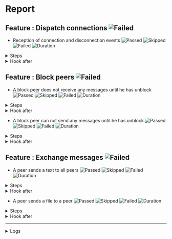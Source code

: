 # Report

## Feature : Dispatch connections ![Failed](https://img.shields.io/badge/Failed-red)

- Reception of connection and disconnection events ![Passed](https://img.shields.io/badge/2-Passed-green) ![Skipped](https://img.shields.io/badge/0-Skipped-yellow) ![Failed](https://img.shields.io/badge/1-Failed-red) ![Duration](https://img.shields.io/badge/56s-885ms-blue)

<details>
<summary>Steps</summary>

  - the following peers are started (line 4) ![Passed](https://img.shields.io/badge/Passed-green) ![Duration](https://img.shields.io/badge/6s-44ms-blue)
  - the peer "P1" connects to "P0" (line 10) ![Passed](https://img.shields.io/badge/Passed-green) ![Duration](https://img.shields.io/badge/20s-12ms-blue)
  - the peer "P0" receives (line 11) ![Failed](https://img.shields.io/badge/Failed-red) ![Duration](https://img.shields.io/badge/30s-828ms-blue)

```
Matched: tests/steps/mod.rs:93:1
Step panicked. Captured output: Peer P0 is not connected with P1
```
</details>



<details>
<summary>Hook after</summary>

- ![Passed](https://img.shields.io/badge/Passed-green) ![Duration](https://img.shields.io/badge/1s-29ms-blue)
</details>



## Feature : Block peers ![Failed](https://img.shields.io/badge/Failed-red)

- A block peer does not receive any messages until he has unblock ![Passed](https://img.shields.io/badge/2-Passed-green) ![Skipped](https://img.shields.io/badge/0-Skipped-yellow) ![Failed](https://img.shields.io/badge/1-Failed-red) ![Duration](https://img.shields.io/badge/57s-603ms-blue)

<details>
<summary>Steps</summary>

  - the following peers are started (line 4) ![Passed](https://img.shields.io/badge/Passed-green) ![Duration](https://img.shields.io/badge/6s-46ms-blue)
  - the peer "P1" connects to "P0" (line 9) ![Passed](https://img.shields.io/badge/Passed-green) ![Duration](https://img.shields.io/badge/40s-11ms-blue)
  - the peer "P1" receives (line 10) ![Failed](https://img.shields.io/badge/Failed-red) ![Duration](https://img.shields.io/badge/11s-545ms-blue)

```
Matched: tests/steps/mod.rs:93:1
Step panicked. Captured output: Peer P1 is not connected with P0
```
</details>



<details>
<summary>Hook after</summary>

- ![Passed](https://img.shields.io/badge/Passed-green) ![Duration](https://img.shields.io/badge/0s-309ms-blue)
</details>


- A block peer can not send any messages until he has unblock ![Passed](https://img.shields.io/badge/2-Passed-green) ![Skipped](https://img.shields.io/badge/0-Skipped-yellow) ![Failed](https://img.shields.io/badge/1-Failed-red) ![Duration](https://img.shields.io/badge/57s-293ms-blue)

<details>
<summary>Steps</summary>

  - the following peers are started (line 48) ![Passed](https://img.shields.io/badge/Passed-green) ![Duration](https://img.shields.io/badge/6s-39ms-blue)
  - the peer "P1" connects to "P0" (line 53) ![Passed](https://img.shields.io/badge/Passed-green) ![Duration](https://img.shields.io/badge/10s-14ms-blue)
  - the peer "P1" receives (line 54) ![Failed](https://img.shields.io/badge/Failed-red) ![Duration](https://img.shields.io/badge/41s-240ms-blue)

```
Matched: tests/steps/mod.rs:93:1
Step panicked. Captured output: Peer P1 is not connected with P0
```
</details>



<details>
<summary>Hook after</summary>

- ![Passed](https://img.shields.io/badge/Passed-green) ![Duration](https://img.shields.io/badge/0s-617ms-blue)
</details>



## Feature : Exchange messages ![Failed](https://img.shields.io/badge/Failed-red)

- A peer sends a text to all peers ![Passed](https://img.shields.io/badge/2-Passed-green) ![Skipped](https://img.shields.io/badge/0-Skipped-yellow) ![Failed](https://img.shields.io/badge/1-Failed-red) ![Duration](https://img.shields.io/badge/56s-468ms-blue)

<details>
<summary>Steps</summary>

  - the following peers are started (line 4) ![Passed](https://img.shields.io/badge/Passed-green) ![Duration](https://img.shields.io/badge/6s-40ms-blue)
  - the peer "P1" connects to "P0" (line 10) ![Passed](https://img.shields.io/badge/Passed-green) ![Duration](https://img.shields.io/badge/0s-9ms-blue)
  - the peer "P0" receives (line 11) ![Failed](https://img.shields.io/badge/Failed-red) ![Duration](https://img.shields.io/badge/50s-418ms-blue)

```
Matched: tests/steps/mod.rs:93:1
Step panicked. Captured output: Peer P0 is not connected with P1
```
</details>



<details>
<summary>Hook after</summary>

- ![Passed](https://img.shields.io/badge/Passed-green) ![Duration](https://img.shields.io/badge/1s-440ms-blue)
</details>


- A peer sends a file to a peer ![Passed](https://img.shields.io/badge/2-Passed-green) ![Skipped](https://img.shields.io/badge/0-Skipped-yellow) ![Failed](https://img.shields.io/badge/1-Failed-red) ![Duration](https://img.shields.io/badge/56s-55ms-blue)

<details>
<summary>Steps</summary>

  - the following peers are started (line 44) ![Passed](https://img.shields.io/badge/Passed-green) ![Duration](https://img.shields.io/badge/6s-41ms-blue)
  - the peer "P1" connects to "P0" (line 50) ![Passed](https://img.shields.io/badge/Passed-green) ![Duration](https://img.shields.io/badge/30s-11ms-blue)
  - the peer "P0" receives (line 51) ![Failed](https://img.shields.io/badge/Failed-red) ![Duration](https://img.shields.io/badge/20s-2ms-blue)

```
Matched: tests/steps/mod.rs:93:1
Step panicked. Captured output: Peer P0 is not connected with P1
```
</details>



<details>
<summary>Hook after</summary>

- ![Passed](https://img.shields.io/badge/Passed-green) ![Duration](https://img.shields.io/badge/1s-852ms-blue)
</details>


---


<details>
<summary>Logs</summary>

```
2023-10-08T14:50:09.758448Z  INFO rudp2plib::thread: Peer started on port 9000.    
2023-10-08T14:50:09.940984Z  INFO rudp2plib::thread: Peer started on port 9001.    
2023-10-08T14:50:10.495886Z  INFO rudp2plib::thread: Peer started on port 9002.    
2023-10-08T14:50:10.621142Z  INFO rudp2plib::thread: Peer started on port 9003.    
2023-10-08T14:50:10.778770Z  INFO rudp2plib::thread: Peer started on port 9100.    
2023-10-08T14:50:11.158131Z  INFO rudp2plib::thread: Peer started on port 9101.    
2023-10-08T14:50:11.303738Z  INFO rudp2plib::thread: Peer started on port 9102.    
2023-10-08T14:50:11.540087Z  INFO rudp2plib::thread: Peer started on port 9200.    
2023-10-08T14:50:12.078453Z  INFO rudp2plib::thread: Peer started on port 9201.    
2023-10-08T14:50:12.279296Z  INFO rudp2plib::thread: Peer started on port 9202.    
2023-10-08T14:50:12.376631Z  INFO rudp2plib::thread: Peer started on port 9300.    
2023-10-08T14:50:12.540630Z  INFO rudp2plib::thread: Peer started on port 9301.    
2023-10-08T14:50:12.779052Z  INFO rudp2plib::thread: Peer started on port 9302.    
2023-10-08T14:50:13.414609Z  INFO rudp2plib::thread: Peer started on port 9303.    
2023-10-08T14:50:13.720879Z  INFO rudp2plib::thread: Peer started on port 9400.    
2023-10-08T14:50:13.799659Z  INFO rudp2plib::thread: Peer started on port 9401.    
2023-10-08T14:50:15.005611Z  INFO rudp2plib::thread: Peer started on port 9402.    
2023-10-08T14:50:15.566956Z  INFO rudp2plib::thread: Peer started on port 9403.    
2023-10-08T14:51:05.584804Z  INFO rudp2plib::thread: Peer stopped on port 9401.    
2023-10-08T14:51:05.688255Z  INFO rudp2plib::thread: Peer stopped on port 9400.    
2023-10-08T14:51:05.791009Z  INFO rudp2plib::thread: Peer stopped on port 9402.    
2023-10-08T14:51:05.893427Z  INFO rudp2plib::thread: Peer stopped on port 9403.    
2023-10-08T14:51:05.997073Z  INFO rudp2plib::thread: Peer stopped on port 9303.    
2023-10-08T14:51:06.101635Z  INFO rudp2plib::thread: Peer stopped on port 9300.    
2023-10-08T14:51:06.201989Z  INFO rudp2plib::thread: Peer stopped on port 9301.    
2023-10-08T14:51:06.305279Z  INFO rudp2plib::thread: Peer stopped on port 9302.    
2023-10-08T14:51:06.409088Z  INFO rudp2plib::thread: Peer stopped on port 9001.    
2023-10-08T14:51:06.511779Z  INFO rudp2plib::thread: Peer stopped on port 9000.    
2023-10-08T14:51:06.614842Z  INFO rudp2plib::thread: Peer stopped on port 9003.    
2023-10-08T14:51:06.720410Z  INFO rudp2plib::thread: Peer stopped on port 9002.    
2023-10-08T14:51:06.820459Z  INFO rudp2plib::thread: Peer stopped on port 9201.    
2023-10-08T14:51:06.922342Z  INFO rudp2plib::thread: Peer stopped on port 9200.    
2023-10-08T14:51:07.025224Z  INFO rudp2plib::thread: Peer stopped on port 9202.    
2023-10-08T14:51:07.128349Z  INFO rudp2plib::thread: Peer stopped on port 9101.    
2023-10-08T14:51:07.230771Z  INFO rudp2plib::thread: Peer stopped on port 9102.    
2023-10-08T14:51:07.333504Z  INFO rudp2plib::thread: Peer stopped on port 9100.    
2023-10-08T14:50:09.758448Z  INFO rudp2plib::thread: Peer started on port 9000.    
2023-10-08T14:50:09.940984Z  INFO rudp2plib::thread: Peer started on port 9001.    
2023-10-08T14:50:10.495886Z  INFO rudp2plib::thread: Peer started on port 9002.    
2023-10-08T14:50:10.621142Z  INFO rudp2plib::thread: Peer started on port 9003.    
2023-10-08T14:50:10.778770Z  INFO rudp2plib::thread: Peer started on port 9100.    
2023-10-08T14:50:11.158131Z  INFO rudp2plib::thread: Peer started on port 9101.    
2023-10-08T14:50:11.303738Z  INFO rudp2plib::thread: Peer started on port 9102.    
2023-10-08T14:50:11.540087Z  INFO rudp2plib::thread: Peer started on port 9200.    
2023-10-08T14:50:12.078453Z  INFO rudp2plib::thread: Peer started on port 9201.    
2023-10-08T14:50:12.279296Z  INFO rudp2plib::thread: Peer started on port 9202.    
2023-10-08T14:50:12.376631Z  INFO rudp2plib::thread: Peer started on port 9300.    
2023-10-08T14:50:12.540630Z  INFO rudp2plib::thread: Peer started on port 9301.    
2023-10-08T14:50:12.779052Z  INFO rudp2plib::thread: Peer started on port 9302.    
2023-10-08T14:50:13.414609Z  INFO rudp2plib::thread: Peer started on port 9303.    
2023-10-08T14:50:13.720879Z  INFO rudp2plib::thread: Peer started on port 9400.    
2023-10-08T14:50:13.799659Z  INFO rudp2plib::thread: Peer started on port 9401.    
2023-10-08T14:50:15.005611Z  INFO rudp2plib::thread: Peer started on port 9402.    
2023-10-08T14:50:15.566956Z  INFO rudp2plib::thread: Peer started on port 9403.    
2023-10-08T14:51:05.584804Z  INFO rudp2plib::thread: Peer stopped on port 9401.    
2023-10-08T14:51:05.688255Z  INFO rudp2plib::thread: Peer stopped on port 9400.    
2023-10-08T14:51:05.791009Z  INFO rudp2plib::thread: Peer stopped on port 9402.    
2023-10-08T14:51:05.893427Z  INFO rudp2plib::thread: Peer stopped on port 9403.    
2023-10-08T14:51:05.997073Z  INFO rudp2plib::thread: Peer stopped on port 9303.    
2023-10-08T14:51:06.101635Z  INFO rudp2plib::thread: Peer stopped on port 9300.    
2023-10-08T14:51:06.201989Z  INFO rudp2plib::thread: Peer stopped on port 9301.    
2023-10-08T14:51:06.305279Z  INFO rudp2plib::thread: Peer stopped on port 9302.    
2023-10-08T14:51:06.409088Z  INFO rudp2plib::thread: Peer stopped on port 9001.    
2023-10-08T14:51:06.511779Z  INFO rudp2plib::thread: Peer stopped on port 9000.    
2023-10-08T14:51:06.614842Z  INFO rudp2plib::thread: Peer stopped on port 9003.    
2023-10-08T14:51:06.720410Z  INFO rudp2plib::thread: Peer stopped on port 9002.    
2023-10-08T14:51:06.820459Z  INFO rudp2plib::thread: Peer stopped on port 9201.    
2023-10-08T14:51:06.922342Z  INFO rudp2plib::thread: Peer stopped on port 9200.    
2023-10-08T14:51:07.025224Z  INFO rudp2plib::thread: Peer stopped on port 9202.    
2023-10-08T14:51:07.128349Z  INFO rudp2plib::thread: Peer stopped on port 9101.    
2023-10-08T14:51:07.230771Z  INFO rudp2plib::thread: Peer stopped on port 9102.    
2023-10-08T14:51:07.333504Z  INFO rudp2plib::thread: Peer stopped on port 9100.    
2023-10-08T14:50:09.758448Z  INFO rudp2plib::thread: Peer started on port 9000.    
2023-10-08T14:50:09.940984Z  INFO rudp2plib::thread: Peer started on port 9001.    
2023-10-08T14:50:10.495886Z  INFO rudp2plib::thread: Peer started on port 9002.    
2023-10-08T14:50:10.621142Z  INFO rudp2plib::thread: Peer started on port 9003.    
2023-10-08T14:50:10.778770Z  INFO rudp2plib::thread: Peer started on port 9100.    
2023-10-08T14:50:11.158131Z  INFO rudp2plib::thread: Peer started on port 9101.    
2023-10-08T14:50:11.303738Z  INFO rudp2plib::thread: Peer started on port 9102.    
2023-10-08T14:50:11.540087Z  INFO rudp2plib::thread: Peer started on port 9200.    
2023-10-08T14:50:12.078453Z  INFO rudp2plib::thread: Peer started on port 9201.    
2023-10-08T14:50:12.279296Z  INFO rudp2plib::thread: Peer started on port 9202.    
2023-10-08T14:50:12.376631Z  INFO rudp2plib::thread: Peer started on port 9300.    
2023-10-08T14:50:12.540630Z  INFO rudp2plib::thread: Peer started on port 9301.    
2023-10-08T14:50:12.779052Z  INFO rudp2plib::thread: Peer started on port 9302.    
2023-10-08T14:50:13.414609Z  INFO rudp2plib::thread: Peer started on port 9303.    
2023-10-08T14:50:13.720879Z  INFO rudp2plib::thread: Peer started on port 9400.    
2023-10-08T14:50:13.799659Z  INFO rudp2plib::thread: Peer started on port 9401.    
2023-10-08T14:50:15.005611Z  INFO rudp2plib::thread: Peer started on port 9402.    
2023-10-08T14:50:15.566956Z  INFO rudp2plib::thread: Peer started on port 9403.    
2023-10-08T14:51:05.584804Z  INFO rudp2plib::thread: Peer stopped on port 9401.    
2023-10-08T14:51:05.688255Z  INFO rudp2plib::thread: Peer stopped on port 9400.    
2023-10-08T14:51:05.791009Z  INFO rudp2plib::thread: Peer stopped on port 9402.    
2023-10-08T14:51:05.893427Z  INFO rudp2plib::thread: Peer stopped on port 9403.    
2023-10-08T14:51:05.997073Z  INFO rudp2plib::thread: Peer stopped on port 9303.    
2023-10-08T14:51:06.101635Z  INFO rudp2plib::thread: Peer stopped on port 9300.    
2023-10-08T14:51:06.201989Z  INFO rudp2plib::thread: Peer stopped on port 9301.    
2023-10-08T14:51:06.305279Z  INFO rudp2plib::thread: Peer stopped on port 9302.    
2023-10-08T14:51:06.409088Z  INFO rudp2plib::thread: Peer stopped on port 9001.    
2023-10-08T14:51:06.511779Z  INFO rudp2plib::thread: Peer stopped on port 9000.    
2023-10-08T14:51:06.614842Z  INFO rudp2plib::thread: Peer stopped on port 9003.    
2023-10-08T14:51:06.720410Z  INFO rudp2plib::thread: Peer stopped on port 9002.    
2023-10-08T14:51:06.820459Z  INFO rudp2plib::thread: Peer stopped on port 9201.    
2023-10-08T14:51:06.922342Z  INFO rudp2plib::thread: Peer stopped on port 9200.    
2023-10-08T14:51:07.025224Z  INFO rudp2plib::thread: Peer stopped on port 9202.    
2023-10-08T14:51:07.128349Z  INFO rudp2plib::thread: Peer stopped on port 9101.    
2023-10-08T14:51:07.230771Z  INFO rudp2plib::thread: Peer stopped on port 9102.    
2023-10-08T14:51:07.333504Z  INFO rudp2plib::thread: Peer stopped on port 9100.    
2023-10-08T14:50:09.758448Z  INFO rudp2plib::thread: Peer started on port 9000.    
2023-10-08T14:50:09.940984Z  INFO rudp2plib::thread: Peer started on port 9001.    
2023-10-08T14:50:10.495886Z  INFO rudp2plib::thread: Peer started on port 9002.    
2023-10-08T14:50:10.621142Z  INFO rudp2plib::thread: Peer started on port 9003.    
2023-10-08T14:50:10.778770Z  INFO rudp2plib::thread: Peer started on port 9100.    
2023-10-08T14:50:11.158131Z  INFO rudp2plib::thread: Peer started on port 9101.    
2023-10-08T14:50:11.303738Z  INFO rudp2plib::thread: Peer started on port 9102.    
2023-10-08T14:50:11.540087Z  INFO rudp2plib::thread: Peer started on port 9200.    
2023-10-08T14:50:12.078453Z  INFO rudp2plib::thread: Peer started on port 9201.    
2023-10-08T14:50:12.279296Z  INFO rudp2plib::thread: Peer started on port 9202.    
2023-10-08T14:50:12.376631Z  INFO rudp2plib::thread: Peer started on port 9300.    
2023-10-08T14:50:12.540630Z  INFO rudp2plib::thread: Peer started on port 9301.    
2023-10-08T14:50:12.779052Z  INFO rudp2plib::thread: Peer started on port 9302.    
2023-10-08T14:50:13.414609Z  INFO rudp2plib::thread: Peer started on port 9303.    
2023-10-08T14:50:13.720879Z  INFO rudp2plib::thread: Peer started on port 9400.    
2023-10-08T14:50:13.799659Z  INFO rudp2plib::thread: Peer started on port 9401.    
2023-10-08T14:50:15.005611Z  INFO rudp2plib::thread: Peer started on port 9402.    
2023-10-08T14:50:15.566956Z  INFO rudp2plib::thread: Peer started on port 9403.    
2023-10-08T14:51:05.584804Z  INFO rudp2plib::thread: Peer stopped on port 9401.    
2023-10-08T14:51:05.688255Z  INFO rudp2plib::thread: Peer stopped on port 9400.    
2023-10-08T14:51:05.791009Z  INFO rudp2plib::thread: Peer stopped on port 9402.    
2023-10-08T14:51:05.893427Z  INFO rudp2plib::thread: Peer stopped on port 9403.    
2023-10-08T14:51:05.997073Z  INFO rudp2plib::thread: Peer stopped on port 9303.    
2023-10-08T14:51:06.101635Z  INFO rudp2plib::thread: Peer stopped on port 9300.    
2023-10-08T14:51:06.201989Z  INFO rudp2plib::thread: Peer stopped on port 9301.    
2023-10-08T14:51:06.305279Z  INFO rudp2plib::thread: Peer stopped on port 9302.    
2023-10-08T14:51:06.409088Z  INFO rudp2plib::thread: Peer stopped on port 9001.    
2023-10-08T14:51:06.511779Z  INFO rudp2plib::thread: Peer stopped on port 9000.    
2023-10-08T14:51:06.614842Z  INFO rudp2plib::thread: Peer stopped on port 9003.    
2023-10-08T14:51:06.720410Z  INFO rudp2plib::thread: Peer stopped on port 9002.    
2023-10-08T14:51:06.820459Z  INFO rudp2plib::thread: Peer stopped on port 9201.    
2023-10-08T14:51:06.922342Z  INFO rudp2plib::thread: Peer stopped on port 9200.    
2023-10-08T14:51:07.025224Z  INFO rudp2plib::thread: Peer stopped on port 9202.    
2023-10-08T14:51:07.128349Z  INFO rudp2plib::thread: Peer stopped on port 9101.    
2023-10-08T14:51:07.230771Z  INFO rudp2plib::thread: Peer stopped on port 9102.    
2023-10-08T14:51:07.333504Z  INFO rudp2plib::thread: Peer stopped on port 9100.    
2023-10-08T14:50:09.758448Z  INFO rudp2plib::thread: Peer started on port 9000.    
2023-10-08T14:50:09.940984Z  INFO rudp2plib::thread: Peer started on port 9001.    
2023-10-08T14:50:10.495886Z  INFO rudp2plib::thread: Peer started on port 9002.    
2023-10-08T14:50:10.621142Z  INFO rudp2plib::thread: Peer started on port 9003.    
2023-10-08T14:50:10.778770Z  INFO rudp2plib::thread: Peer started on port 9100.    
2023-10-08T14:50:11.158131Z  INFO rudp2plib::thread: Peer started on port 9101.    
2023-10-08T14:50:11.303738Z  INFO rudp2plib::thread: Peer started on port 9102.    
2023-10-08T14:50:11.540087Z  INFO rudp2plib::thread: Peer started on port 9200.    
2023-10-08T14:50:12.078453Z  INFO rudp2plib::thread: Peer started on port 9201.    
2023-10-08T14:50:12.279296Z  INFO rudp2plib::thread: Peer started on port 9202.    
2023-10-08T14:50:12.376631Z  INFO rudp2plib::thread: Peer started on port 9300.    
2023-10-08T14:50:12.540630Z  INFO rudp2plib::thread: Peer started on port 9301.    
2023-10-08T14:50:12.779052Z  INFO rudp2plib::thread: Peer started on port 9302.    
2023-10-08T14:50:13.414609Z  INFO rudp2plib::thread: Peer started on port 9303.    
2023-10-08T14:50:13.720879Z  INFO rudp2plib::thread: Peer started on port 9400.    
2023-10-08T14:50:13.799659Z  INFO rudp2plib::thread: Peer started on port 9401.    
2023-10-08T14:50:15.005611Z  INFO rudp2plib::thread: Peer started on port 9402.    
2023-10-08T14:50:15.566956Z  INFO rudp2plib::thread: Peer started on port 9403.    
2023-10-08T14:51:05.584804Z  INFO rudp2plib::thread: Peer stopped on port 9401.    
2023-10-08T14:51:05.688255Z  INFO rudp2plib::thread: Peer stopped on port 9400.    
2023-10-08T14:51:05.791009Z  INFO rudp2plib::thread: Peer stopped on port 9402.    
2023-10-08T14:51:05.893427Z  INFO rudp2plib::thread: Peer stopped on port 9403.    
2023-10-08T14:51:05.997073Z  INFO rudp2plib::thread: Peer stopped on port 9303.    
2023-10-08T14:51:06.101635Z  INFO rudp2plib::thread: Peer stopped on port 9300.    
2023-10-08T14:51:06.201989Z  INFO rudp2plib::thread: Peer stopped on port 9301.    
2023-10-08T14:51:06.305279Z  INFO rudp2plib::thread: Peer stopped on port 9302.    
2023-10-08T14:51:06.409088Z  INFO rudp2plib::thread: Peer stopped on port 9001.    
2023-10-08T14:51:06.511779Z  INFO rudp2plib::thread: Peer stopped on port 9000.    
2023-10-08T14:51:06.614842Z  INFO rudp2plib::thread: Peer stopped on port 9003.    
2023-10-08T14:51:06.720410Z  INFO rudp2plib::thread: Peer stopped on port 9002.    
2023-10-08T14:51:06.820459Z  INFO rudp2plib::thread: Peer stopped on port 9201.    
2023-10-08T14:51:06.922342Z  INFO rudp2plib::thread: Peer stopped on port 9200.    
2023-10-08T14:51:07.025224Z  INFO rudp2plib::thread: Peer stopped on port 9202.    
2023-10-08T14:51:07.128349Z  INFO rudp2plib::thread: Peer stopped on port 9101.    
2023-10-08T14:51:07.230771Z  INFO rudp2plib::thread: Peer stopped on port 9102.    
2023-10-08T14:51:07.333504Z  INFO rudp2plib::thread: Peer stopped on port 9100.    

```
</details>

